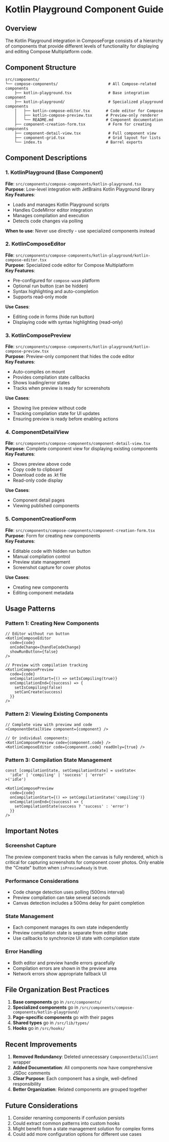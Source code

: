 # Kotlin Playground Component Guide

## Overview

The Kotlin Playground integration in ComposeForge consists of a hierarchy of components that provide different levels of functionality for displaying and editing Compose Multiplatform code.

## Component Structure

```
src/components/
└── compose-components/                      # All Compose-related components
    ├── kotlin-playground.tsx                # Base integration component
    ├── kotlin-playground/                   # Specialized playground components
    │   ├── kotlin-compose-editor.tsx       # Code editor for Compose
    │   ├── kotlin-compose-preview.tsx      # Preview-only renderer
    │   └── README.md                       # Component documentation
    ├── component-creation-form.tsx          # Form for creating components
    ├── component-detail-view.tsx            # Full component view
    ├── component-grid.tsx                   # Grid layout for lists
    └── index.ts                            # Barrel exports
```

## Component Descriptions

### 1. KotlinPlayground (Base Component)
**File**: `src/components/compose-components/kotlin-playground.tsx`  
**Purpose**: Low-level integration with JetBrains Kotlin Playground library  
**Key Features**:
- Loads and manages Kotlin Playground scripts
- Handles CodeMirror editor integration
- Manages compilation and execution
- Detects code changes via polling

**When to use**: Never use directly - use specialized components instead

### 2. KotlinComposeEditor
**File**: `src/components/compose-components/kotlin-playground/kotlin-compose-editor.tsx`  
**Purpose**: Specialized code editor for Compose Multiplatform  
**Key Features**:
- Pre-configured for `compose-wasm` platform
- Optional run button (can be hidden)
- Syntax highlighting and auto-completion
- Supports read-only mode

**Use Cases**:
- Editing code in forms (hide run button)
- Displaying code with syntax highlighting (read-only)

### 3. KotlinComposePreview
**File**: `src/components/compose-components/kotlin-playground/kotlin-compose-preview.tsx`  
**Purpose**: Preview-only component that hides the code editor  
**Key Features**:
- Auto-compiles on mount
- Provides compilation state callbacks
- Shows loading/error states
- Tracks when preview is ready for screenshots

**Use Cases**:
- Showing live preview without code
- Tracking compilation state for UI updates
- Ensuring preview is ready before enabling actions

### 4. ComponentDetailView
**File**: `src/components/compose-components/component-detail-view.tsx`  
**Purpose**: Complete component view for displaying existing components  
**Key Features**:
- Shows preview above code
- Copy code to clipboard
- Download code as .kt file
- Read-only code display

**Use Cases**:
- Component detail pages
- Viewing published components

### 5. ComponentCreationForm
**File**: `src/components/compose-components/component-creation-form.tsx`  
**Purpose**: Form for creating new components  
**Key Features**:
- Editable code with hidden run button
- Manual compilation control
- Preview state management
- Screenshot capture for cover photos

**Use Cases**:
- Creating new components
- Editing component metadata

## Usage Patterns

### Pattern 1: Creating New Components
```tsx
// Editor without run button
<KotlinComposeEditor
  code={code}
  onCodeChange={handleCodeChange}
  showRunButton={false}
/>

// Preview with compilation tracking
<KotlinComposePreview
  code={code}
  onCompilationStart={() => setIsCompiling(true)}
  onCompilationEnd={(success) => {
    setIsCompiling(false)
    setCanCreate(success)
  }}
/>
```

### Pattern 2: Viewing Existing Components
```tsx
// Complete view with preview and code
<ComponentDetailView component={component} />

// Or individual components:
<KotlinComposePreview code={component.code} />
<KotlinComposeEditor code={component.code} readOnly={true} />
```

### Pattern 3: Compilation State Management
```tsx
const [compilationState, setCompilationState] = useState<
  'idle' | 'compiling' | 'success' | 'error'
>('idle')

<KotlinComposePreview
  code={code}
  onCompilationStart={() => setCompilationState('compiling')}
  onCompilationEnd={(success) => {
    setCompilationState(success ? 'success' : 'error')
  }}
/>
```

## Important Notes

### Screenshot Capture
The preview component tracks when the canvas is fully rendered, which is critical for capturing screenshots for component cover photos. Only enable the "Create" button when `isPreviewReady` is true.

### Performance Considerations
- Code change detection uses polling (500ms interval)
- Preview compilation can take several seconds
- Canvas detection includes a 500ms delay for paint completion

### State Management
- Each component manages its own state independently
- Preview compilation state is separate from editor state
- Use callbacks to synchronize UI state with compilation state

### Error Handling
- Both editor and preview handle errors gracefully
- Compilation errors are shown in the preview area
- Network errors show appropriate fallback UI

## File Organization Best Practices

1. **Base components** go in `/src/components/`
2. **Specialized components** go in `/src/components/compose-components/kotlin-playground/`
3. **Page-specific components** go with their pages
4. **Shared types** go in `/src/lib/types/`
5. **Hooks** go in `/src/hooks/`

## Recent Improvements

1. **Removed Redundancy**: Deleted unnecessary `ComponentDetailClient` wrapper
2. **Added Documentation**: All components now have comprehensive JSDoc comments
3. **Clear Purpose**: Each component has a single, well-defined responsibility
4. **Better Organization**: Related components are grouped together

## Future Considerations

1. Consider renaming components if confusion persists
2. Could extract common patterns into custom hooks
3. Might benefit from a state management solution for complex forms
4. Could add more configuration options for different use cases